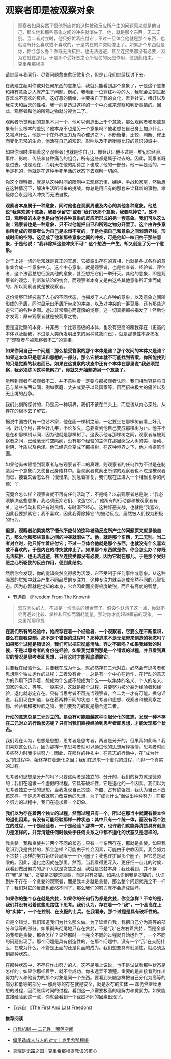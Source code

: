 # 观察者即是被观察对象


> 观察者如果突然了悟他所应付的这种被动反应所产生的问题原来就是他自己，那么他和那些意象之间的冲突就消失了。他，就是那个东西，无二无别。当二者对立时，他只好忙着应付它；不过一旦体会他就是那个东西，也就没有什么喜欢或不喜欢的，于是内在的冲突就停止了。如果那个东西就是你，你会怎么办？你既无法抗拒，也无法逃避，甚至连接受都没有必要，因为它就在那儿。于是那个受好恶之心所驱使的反应作用，便到此结束。    — 克里希那穆提

请继续与我同行。尽管问题愈来愈细微复杂，但是让我们继续探讨下去。

在我建立起对你或对任何东西的意象后，我就只能看到那个意象了，于是这个意象和持有意象之人就产生了问题。例如，我看到一位穿红衬衫的人，我就会立刻生起喜欢或不喜欢的反应。这好恶的情绪，主要来自于我的文化、素养社交、嗜好以及我先天和后天的性格。我一向是透过这样的一个中心点来观察和判断事情的。因此，观察者和他的所观之物就分裂为二了。

观察者所觉察到的意象不只一个，他可以创造出上千个意象，那么观察者和那些意象有什么根本的差别？他本身不也是另一个意象吗？他老想在自己身上加点什么，又减点什么，他是一个在外界压力及内心催迫之下，不断衡量、比较、判断、修正而变化无常的生命，他活在自己的知识、影响以及不断衡量比较的意识领域中。

如果你同时注视着这个观察者(也就是你自己)，你会认出他不过是一堆记忆经验、事件、影响、传统和各种痛苦的组合，所有这些都是属于过去的。因此，观察者既是过去，也是现在，而明天在他的期待之下也成了他的一部分。他一半是活的，一半是死的，他就是在这种半死半活的状态下去观察一切的。

你这个观察者，就是从这种时间的限制中去观察恐惧、嫉妒、争战和家庭，然后想在这种情况下，解决生活所带来的挑战。你总是用旧有的那套来诠释新的事物，难怪你会永远陷入冲突而无法自拔。

**观察者本身属于一种意象，同时他也在观察周遭及内心的其他各种意象。他总说“我喜欢这个意象，我要保留它”或者“我讨厌那个意象，我要除掉它”。殊不知，观察者的本身也是由他对各种意象的反应所形成的另一套意象。我们可以这么说：观察者也是一种意象，只不过他能把自已和所观之物分开罢了。这个由许多意象所组成的观察者认为自己是永恒不变的，于是他把自己和意象之间划清界线，形成时间的空隙。这促成了他和那些意象之间的冲突，可是他却一味归咎于那些意象，于是他说：“我非除掉这些冲突不可!” 这个想法一产生，却又创造了另一个意象。**

对于上述一切的觉知就是真正的冥想，它披露出存在的真相，也就是各式各样的意象集合成一个意象中心，这个中心意象，就是观察者，也是检查者、经验者、评估者，这个法官总想征服其他的意象，甚至想把它们一举歼灭。其他的意象，即是观察者的观念、判断和结论的统合，而观察者本身又是由这些其他意象所汇集而成的，所以观察者就是被观察者。

这份觉察已经披露了人心的不同状态，也揭发了人心各种的意象，以及意象之间所形成的矛盾，同时显示出矛盾所带来的冲突，以及对冲突的一筹莫展，还有那些逃避它们的各种企图。透过非常细心而谨慎的觉察，这一切真相都被揭发了！然后你才发现：原来观察者就是被观察之物。

但是这觉察的本身，并非另一个比较高级的本体，也没有更高的超我存在（更高的本体以及超我，不过是人类所发明出来的另种意象而已）。就是那觉性本身揭发了“观察者与被观察者不二”的真相。

**如果你问自己一个问题：那么接受答案的那个本体是谁？那个发问的本体又是谁？如果这本体只是意识和思想的一部分，那么它根本就不可能找到答案。你所能找到的只是觉察的状态而已。如果在这觉察的状态中还有个本体在那里说“我必须觉察，我必须练习这种觉察力”，你就又开始制造另一个意象了。**

觉察到观者与被观者不二，并不意味着一定要与那被观者认同。我们相当容易将自己与某些东西认同，例如家庭、丈夫或妻子以及国家等，因而招来极大的痛苦以及无止境的战争。

我们此刻所探讨的，乃是另一种境界，我们不该在口头上，而应该从内心深处，从存在的根本去了解它。

据说中国古代有一位艺术家，他在画一棵树之前，一定要坐在那棵树前看上好几回、好几个月，甚至好几年，不论多久，总要看到他自己变成那棵树为止。他并不是在和那棵树认同，因为他就是那棵树了。这表示他与那棵树之间，观察者与被观察者之间，已经毫无时空隔阂，没有那个经验的主体在那里感受大树的美、活动、树阴、叶质以及色泽。他已经完全变成了那棵树，在这种境界之下，他才肯提笔作画。

如果他尚未领悟到观察者与被观察者不二的真理，则观察者的任何作为不过是在制造另一个意象而又使自己身陷其中。当观察者觉察出所谓的观察者也不过是被观者而已，接着又会怎么样（慢慢来，别急着答复，我们现在正进入一个相当复杂的问题）？

究竟会怎么样？观察者就不再有任何活动了，不是吗？以前观察者总是说：“我必须解决这些意象，我必须压抑它们、改造它们。” 他所有的行动都和被观察者有关，这些行动和反应有时热情，有时漫不经心。这种好恶交战，也就是“我喜欢，因此我要抓紧它；我不喜欢，因此我得除掉它”的被动反应，居然被人们视为积极的行为。

**但是，观察者如果突然了悟他所应付的这种被动反应所产生的问题原来就是他自己，那么他和那些意象之间的冲突就消失了。他，就是那个东西，无二无别。当二者对立时，他只好忙着应付它；不过一旦体会他就是那个东西，也就没有什么喜欢或不喜欢的，于是内在的冲突就停止了。如果那个东西就是你，你会怎么办？你既无法抗拒，也无法逃避，甚至连接受都没有必要，因为它就在那儿。于是那个受好恶之心所驱使的反应作用，便到此结束**。

然后你会发现，你的觉知突然变得极为活泼，它不受制于任何事件或意象。从这种强烈的觉知中就会产生不同品质的专注力，这种专注力就会造成全然不同的心智状态。因为心智就是觉知的本身，它会因此而变得极度敏锐，而且有高度的智慧。

- 节选自 [《Freedom From The Known》](https://mindiver.se/freedom-from-the-known/)

<!-- ---

![https://theimmeasurable.org/can-the-mind-be-quiet](/img/religion.jpg "Religion and meditation, Public Talk 7 Saanen, Switzerland, 1972")

--- -->

> 驾驭念头的人，不过是一堆念头的组合罢了。假设你认清了这一点，你就不会再通过比较、掌控和压抑而消耗能量，那时你才能超越眼前的现象。  — 克里希那穆提

**在我们所有的经验中，始终存在着一个经验者、一个观察者，它要么在不断累积，要么在自我克制。那不是个错误的过程吗？那种追求不是无法带来创造的状态吗？如果那个过程是错误的，我们可以把它彻底清除、弃之不顾吗？如果我经验的时候，不是以思考者的身份在经验，如果我觉察到那是一个错误的过程，并且看到真实的情况是思考者即思想，只有这时才能彻底清除它。**

只要我在经验什么，只要我在成为什么，就必然存在二元对立，必然会有思考者和思想两个独立运作的过程；二者没有合一，总是有一个中心在运作，在行动的意志力的作用下运作着，想成为什么或不想成为什么——以集体的名义、个人的名义、国家的名义，等等。一般来说，这就是那个过程。只要努力被分裂为经验者和经验，退化就必定存在。只有当思考者不再充当观察者，合二为一才有可能。换句话说，我们现在知道，存在着两种不同的状态：思考者和思想、观察者和被观察之物、经验者和被经验之物，我们要努力的就是融合这二者。

**行动的意志总是二元对立的。是否有可能超越这种引起分化的意志，发现一种不存在二元对立的行动状态呢？只有当我们直接经验到思考者即思想，才能发现那个状态。** 

我们现在认为，思想是思想，思考者是思考者，两者是分开的，但果真如此吗？我们喜欢这么认为，因为那样一来思考者就可以通过他的思想解释事情。思考者时而多些努力时而少些努力；因此，在那样的挣扎中，在意志的行动中，在“成为什么”的过程中，始终存在着退化之因；我们在追求一个虚假的过程，而非一个真实的过程。

思考者和思想是分开的吗？只要这两者是独立的、分开的，我们的努力就是徒劳的；我们在追求一个虚假的过程，它具有破坏性，它是退化的一个因素。我们以为思考者独立于他的思想。当我发现自己贪婪、冷酷、占有欲强烈，我认为自己不应该这样。于是思考者就努力改变他的思想，为了“成为什么”而做出种种努力；在那个努力的过程中，我们在追求着一个幻象。

**我们以为存在着两个独立的过程，然而过程只有一个，所以在那当中就藏有根本性的退化因素。有没有可能经验那样一种状态：其中只有一个统一体，而没有两个独立的过程，一个是经验者，一个是经验？那样一来，也许我们就能弄清楚具有创造力是怎样的，并弄清楚任何时候处于任何关系之中都不退化的状态又是怎样的。**

我贪婪。我和贪婪并非两个不同的状态；只有一个东西存在，那就是贪婪。如果我意识到我是贪婪的，那会怎样？可能由于社会因素，可能由于宗教因素，我会努力不贪婪；那样的努力始终会局限于一个小圈子；我也许扩展那个圈子，但它总是局限的。因此，退化之因就在那里。然而，当我看得更深入、更仔细一点儿的时候，我看到做出努力的那个人就是贪婪之因，我就是贪婪本身；我还看到，并不存在“我”是“我”、贪婪是贪婪这回事，而是只有贪婪。如果认识到我是贪婪的，认识到并不存在一个贪婪的观察者，而是我本身就是贪婪，那么整个问题就完全不一样了；我们对它的反应也截然不同了，那么我们的努力就不会造成破坏。

**如果你的整个存在就是贪婪，如果你的任何行为都是贪婪，你会怎样？不幸的是，我们并没有沿着这些思路往下思考。我们认为，存在着一个“我”，一个高高在上的“实体”，一个在控制、在支配的士兵。在我看来，那个过程是具有破坏性的。**

它是个错觉，我们知道我们为什么那么做。为了延续自我，我把自己分为高等的部分和低等的部分。如果彻头彻尾地只存在贪婪，不是“我”在左右着贪婪，而是全部的我都是贪婪，那会怎样？显然那时一个完全不同的过程就开始运作了，一个不同的问题出现了。那个问题是具有创造性的，在那个问题中，没有一个“我”在支配什么，在成为什么，不管是正面的还是负面的成为。我们想要具有创造性，就必须达到那种状态。

在那种状态中，不存在作出努力的人。这不是嘴上说说，也不是试试看那种状态是怎样的；如果你那样着手，就不会成功，你永远弄不清楚。重要的是直接看到作出努力的人和他努力的那个对象是同一个东西。要看到头脑怎样把自己分化为高等的部分和低等的部分 — 那高等的存在就是安全，就是永存的实体 — 却仍然继续思想的过程，因而继续时间的过程，看到这一点需要极高的理解力和觉察力。如果能直接经验到这一点，你就会看到一个截然不同的因素出现了。

- 节选自 [《The First And Last Freedom》](https://selfdefinition.org/krishnamurti/Jiddu_Krishnamurt_The_First_And_Last_Freedom.pdf)

<!-- ---

![https://theimmeasurable.org/choiceless-awareness-krishnamurti](/img/awareness.jpg "Choiceless Awareness, Public Talk 7 Saanen, Switzerland, 1977")

--- -->

**推荐阅读**

- [自我机制 — 二元性｜丽莲空间](https://mp.weixin.qq.com/s/qG9zyIJe36uxN3f7ZlSVHQ)

- [偏见造成人与人的对立｜克里希那穆提](https://mp.weixin.qq.com/s/5ZMVIXAxPanROo80pTnA5g)

- [真理是无路之国 | 克里希那穆提教诲的核心](https://mp.weixin.qq.com/s/IYWduUknN9xs-jfahyzlDw)

